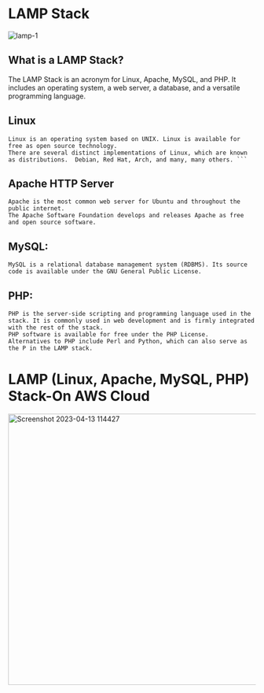 #  LAMP Stack
![lamp-1](https://user-images.githubusercontent.com/125953981/231667548-4f15dab4-6a5e-4a62-b12a-5216792c8cf7.jpg)
## What is a LAMP Stack?
The LAMP Stack is an acronym for Linux, Apache, MySQL, and PHP. It includes an operating system, a web server, a database, and a versatile programming language. 

## Linux
```
Linux is an operating system based on UNIX. Linux is available for free as open source technology. 
There are several distinct implementations of Linux, which are known as distributions.  Debian, Red Hat, Arch, and many, many others. ```
```
## Apache HTTP Server
``` 
Apache is the most common web server for Ubuntu and throughout the public internet. 
The Apache Software Foundation develops and releases Apache as free and open source software. 
```
## MySQL:
```
MySQL is a relational database management system (RDBMS). Its source code is available under the GNU General Public License.
```
## PHP: 
```
PHP is the server-side scripting and programming language used in the stack. It is commonly used in web development and is firmly integrated with the rest of the stack.
PHP software is available for free under the PHP License.
Alternatives to PHP include Perl and Python, which can also serve as the P in the LAMP stack.
```
# LAMP (Linux, Apache, MySQL, PHP) Stack-On AWS Cloud
<img width="551" alt="Screenshot 2023-04-13 114427" src="https://user-images.githubusercontent.com/125953981/231669829-6cb0c347-52af-4fe2-9412-c99f2eace67b.png">
